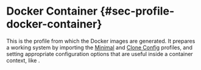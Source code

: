 # Docker Container {#sec-profile-docker-container}

This is the profile from which the Docker images are generated. It prepares a
working system by importing the [Minimal](#sec-profile-minimal) and
[Clone Config](#sec-profile-clone-config) profiles, and
setting appropriate configuration options that are useful inside a container
context, like [](#opt-boot.isContainer).


